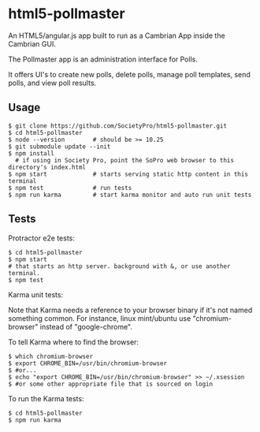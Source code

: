 html5-pollmaster
=================

An HTML5/angular.js app built to run as a Cambrian App inside the Cambrian GUI.

The Pollmaster app is an administration interface for Polls.

It offers UI's to create new polls, delete polls, manage poll templates, send
polls, and view poll results.


Usage
----

    $ git clone https://github.com/SocietyPro/html5-pollmaster.git
    $ cd html5-pollmaster
    $ node --version        # should be >= 10.25
    $ git submodule update --init
    $ npm install
      # if using in Society Pro, point the SoPro web browser to this directory's index.html
    $ npm start             # starts serving static http content in this terminal
    $ npm test              # run tests
    $ npm run karma         # start karma monitor and auto run unit tests


Tests
-----

Protractor e2e tests:

    $ cd html5-pollmaster
    $ npm start 
    # that starts an http server. background with &, or use another terminal.
    $ npm test

Karma unit tests:

Note that Karma needs a reference to your browser binary if it's not named
something common. For instance, linux mint/ubuntu use "chromium-browser" instead
of "google-chrome".

To tell Karma where to find the browser:
 
    $ which chromium-browser
    $ export CHROME_BIN=/usr/bin/chromium-browser
    $ #or...
    $ echo "export CHROME_BIN=/usr/bin/chromium-browser" >> ~/.xsession
    $ #or some other appropriate file that is sourced on login

To run the Karma tests:

    $ cd html5-pollmaster
    $ npm run karma
    

